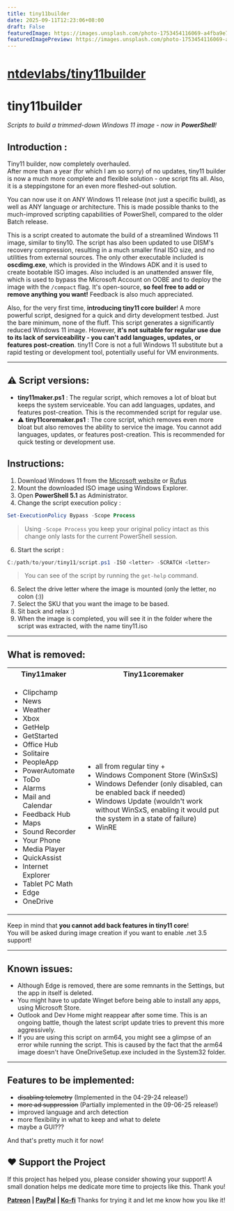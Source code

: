 ```yaml
---
title: tiny11builder
date: 2025-09-11T12:23:06+08:00
draft: False
featuredImage: https://images.unsplash.com/photo-1753454116069-a4fba9e75e4c?ixid=M3w0NjAwMjJ8MHwxfHJhbmRvbXx8fHx8fHx8fDE3NTc1NjQ0NTR8&ixlib=rb-4.1.0
featuredImagePreview: https://images.unsplash.com/photo-1753454116069-a4fba9e75e4c?ixid=M3w0NjAwMjJ8MHwxfHJhbmRvbXx8fHx8fHx8fDE3NTc1NjQ0NTR8&ixlib=rb-4.1.0
---
```


# [ntdevlabs/tiny11builder](https://github.com/ntdevlabs/tiny11builder)

# tiny11builder
*Scripts to build a trimmed-down Windows 11 image - now in **PowerShell**!*

## Introduction :
Tiny11 builder, now completely overhauled. <br> After more than a year (for which I am so sorry) of no updates, tiny11 builder is now a much more complete and flexible solution - one script fits all. Also, it is a steppingstone for an even more fleshed-out solution.

You can now use it on ANY Windows 11 release (not just a specific build), as well as ANY language or architecture.
This is made possible thanks to the much-improved scripting capabilities of PowerShell, compared to the older Batch release.

This is a script created to automate the build of a streamlined Windows 11 image, similar to tiny10.
The script has also been updated to use DISM's recovery compression, resulting in a much smaller final ISO size, and no utilities from external sources. The only other executable included is **oscdimg.exe**, which is provided in the Windows ADK and it is used to create bootable ISO images. 
Also included is an unattended answer file, which is used to bypass the Microsoft Account on OOBE and to deploy the image with the `/compact` flag.
It's open-source, **so feel free to add or remove anything you want!** Feedback is also much appreciated.

Also, for the very first time, **introducing tiny11 core builder**! A more powerful script, designed for a quick and dirty development testbed. Just the bare minimum, none of the fluff. 
This script generates a significantly reduced Windows 11 image. However, **it's not suitable for regular use due to its lack of serviceability - you can't add languages, updates, or features post-creation**. tiny11 Core is not a full Windows 11 substitute but a rapid testing or development tool, potentially useful for VM environments.

---

## ⚠️ Script versions:
- **tiny11maker.ps1** : The regular script, which removes a lot of bloat but keeps the system serviceable. You can add languages, updates, and features post-creation. This is the recommended script for regular use.
- ⚠️ **tiny11coremaker.ps1** : The core script, which removes even more bloat but also removes the ability to service the image. You cannot add languages, updates, or features post-creation. This is recommended for quick testing or development use.

## Instructions:
1. Download Windows 11 from the [Microsoft website](https://www.microsoft.com/software-download/windows11) or [Rufus](https://github.com/pbatard/rufus)
2. Mount the downloaded ISO image using Windows Explorer.
3. Open **PowerShell 5.1** as Administrator. 
5. Change the script execution policy :
```powershell
Set-ExecutionPolicy Bypass -Scope Process
```
> Using `-Scope Process` you keep your original policy intact as this change only lasts for the current PowerShell session. 

6. Start the script :
```powershell
C:/path/to/your/tiny11/script.ps1 -ISO <letter> -SCRATCH <letter>
``` 
> You can see of the script by running the `get-help` command.

6. Select the drive letter where the image is mounted (only the letter, no colon (:))
7. Select the SKU that you want the image to be based.
8. Sit back and relax :)
9. When the image is completed, you will see it in the folder where the script was extracted, with the name tiny11.iso

---

## What is removed:
<table>
  <tbody>
    <tr>
      <th>Tiny11maker</th>
      <th>Tiny11coremaker</th>
    </tr>
    <tr>
      <td>
        <ul>
          <li>Clipchamp</li>
          <li>News</li>
          <li>Weather</li>
          <li>Xbox</li>
          <li>GetHelp</li>
          <li>GetStarted</li>
          <li>Office Hub</li>
          <li>Solitaire</li>
          <li>PeopleApp</li>
          <li>PowerAutomate</li>
          <li>ToDo</li>
          <li>Alarms</li>
          <li>Mail and Calendar</li>
          <li>Feedback Hub</li>
          <li>Maps</li>
          <li>Sound Recorder</li>
          <li>Your Phone</li>
          <li>Media Player</li>
          <li>QuickAssist</li>
          <li>Internet Explorer</li>
          <li>Tablet PC Math</li>
          <li>Edge</li>
          <li>OneDrive</li>
        </ul>
      </td>
      <td>
        <ul>
          <li>all from regular tiny +</li>
          <li>Windows Component Store (WinSxS)</li>
          <li>Windows Defender (only disabled, can be enabled back if needed)</li>
          <li>Windows Update (wouldn't work without WinSxS, enabling it would put the system in a state of failure)</li>
          <li>WinRE</li>
        </ul>
      </td>
    </tr>
  </tbody>
</table>

Keep in mind that **you cannot add back features in tiny11 core**! <br>
You will be asked during image creation if you want to enable .net 3.5 support!

---

## Known issues:
- Although Edge is removed, there are some remnants in the Settings, but the app in itself is deleted. 
- You might have to update Winget before being able to install any apps, using Microsoft Store.
- Outlook and Dev Home might reappear after some time. This is an ongoing battle, though the latest script update tries to prevent this more aggressively.
- If you are using this script on arm64, you might see a glimpse of an error while running the script. This is caused by the fact that the arm64 image doesn't have OneDriveSetup.exe included in the System32 folder.

---

## Features to be implemented:
- ~~disabling telemetry~~ (Implemented in the 04-29-24 release!)
- ~~more ad suppression~~ (Partially implemented in the 09-06-25 release!)
- improved language and arch detection
- more flexibility in what to keep and what to delete
- maybe a GUI???

And that's pretty much it for now!
## ❤️ Support the Project

If this project has helped you, please consider showing your support! A small donation helps me dedicate more time to projects like this.
Thank you!

**[Patreon](http://patreon.com/ntdev) | [PayPal](http://paypal.me/ntdev2) | [Ko-fi](http://ko-fi.com/ntdev)**
Thanks for trying it and let me know how you like it!
